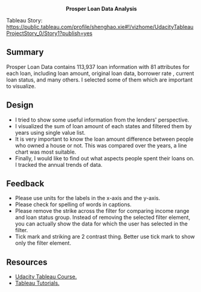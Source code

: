 **<center> Prosper Loan Data Analysis</center>**

Tableau Story:
https://public.tableau.com/profile/shenghao.xie#!/vizhome/UdacityTableauProjectStory_0/Story1?publish=yes

## Summary
Prosper Loan Data contains 113,937 loan information with 81 attributes for each loan, including loan amount, original loan data, borrower rate , current loan status, and many others. I selected some of them which are important to visualize.

## Design
* I tried to show some useful information from the lenders' perspective.
* I visualized the sum of loan amount of each states and filtered them by years using single value list.
* It is very important to know the loan amount difference between people who owned a house or not. This was compared over the years, a line chart was most suitable.
* Finally, I would like to find out what aspects people spent their loans on. I tracked the annual trends of data.

## Feedback
* Please use units for the labels in the x-axis and the y-axis.
* Please check for spelling of words in captions.
* Please remove the strike across the filter for comparing income
  range and loan status group. Instead of removing the selected
  filter element, you can actually show the data for which the
  user has selected in the filter.
* Tick mark and striking are 2 contrast thing. Better use tick mark
  to show only the filter element.
## Resources
- [Udacity Tableau Course.](https://www.udacity.com/course/data-visualization-in-tableau--ud1006)
- [Tableau Tutorials.](https://www.tableau.com/learn/training)
